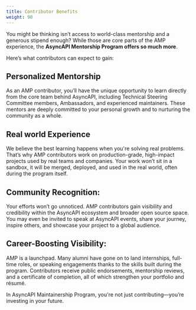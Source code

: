 ```yaml
---
title: Contributor Benefits
weight: 90
---
```


You might be thinking isn’t access to world-class mentorship and a generous stipend enough? While those are core parts of the AMP experience, the **AsyncAPI Mentorship Program offers so much more**.

Here’s what contributors can expect to gain:

## Personalized  Mentorship

As an AMP contributor, you’ll have the unique opportunity to learn directly from the core team behind AsyncAPI, including Technical Steering Committee members, Ambassadors, and experienced maintainers. These mentors are deeply committed to your personal growth and to nurturing the community as a whole.

## Real world Experience

We believe the best learning happens when you're solving real problems. That’s why AMP contributors work on production-grade, high-impact projects used by real teams and companies. Your work won’t sit in a sandbox, it will be merged, deployed, and used in the real world, often during the program itself.

## Community Recognition:

Your efforts won’t go unnoticed. AMP contributors gain visibility and credibility within the AsyncAPI ecosystem and broader open source space. You may even be invited to speak at AsyncAPI events, share your journey, inspire others, and showcase your project to a global audience.

## Career-Boosting Visibility:

AMP is a launchpad. Many alumni have gone on to land internships, full-time roles, or speaking engagements thanks to the skills built during the program. Contributors receive public endorsements, mentorship reviews, and a certificate of completion, all of which strengthen your portfolio and résumé.

In AsyncAPI Maintainership Program, you're not just contributing—you’re investing in your future.
